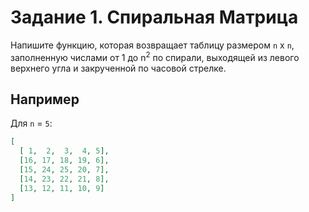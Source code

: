 # Задание 1. Спиральная Матрица

Напишите функцию, которая возвращает таблицу размером `n` x `n`, заполненную числами от
1 до n<sup>2</sup> по спирали, выходящей из левого верхнего угла и закрученной по часовой стрелке.

## Например

Для `n` = `5`:

```json
[
  [ 1,  2,  3,  4, 5],
  [16, 17, 18, 19, 6],
  [15, 24, 25, 20, 7],
  [14, 23, 22, 21, 8],
  [13, 12, 11, 10, 9]
]
```
